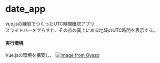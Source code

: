 # date_app

vue.jsの練習でつくったUTC時間確認アプリ  
スライドバーをずらすと、その点の真上にある地域のUTC時間を表示する。  
  
#### 実行環境  
Vue.jsの環境を構築し、
[![Image from Gyazo](https://i.gyazo.com/419eefc34ed3d9d59ac1a17f0c0b88bf.png)](https://gyazo.com/419eefc34ed3d9d59ac1a17f0c0b88bf)
